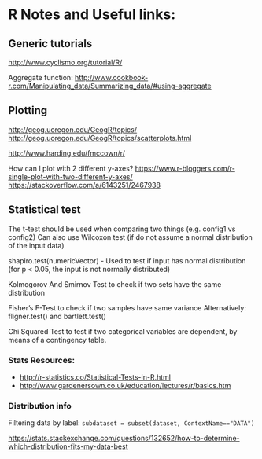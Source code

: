 # R Notes and Useful links:

## Generic tutorials

http://www.cyclismo.org/tutorial/R/

Aggregate function:
http://www.cookbook-r.com/Manipulating_data/Summarizing_data/#using-aggregate

## Plotting

http://geog.uoregon.edu/GeogR/topics/
    http://geog.uoregon.edu/GeogR/topics/scatterplots.html

http://www.harding.edu/fmccown/r/

How can I plot with 2 different y-axes?
https://www.r-bloggers.com/r-single-plot-with-two-different-y-axes/
https://stackoverflow.com/a/6143251/2467938

## Statistical test

The t-test should be used when comparing two things (e.g. config1 vs config2)
Can also use Wilcoxon test (if do not assume a normal distribution of the input data)

shapiro.test(numericVector) - Used to test if input has normal distribution (for p < 0.05, the input is not normally distributed)

Kolmogorov And Smirnov Test to check if two sets have the same distribution

Fisher’s F-Test to check if two samples have same variance
Alternatively: fligner.test() and bartlett.test()

Chi Squared Test to test if two categorical variables are dependent, by means of a contingency table.

### Stats Resources:

- http://r-statistics.co/Statistical-Tests-in-R.html
- http://www.gardenersown.co.uk/education/lectures/r/basics.htm

### Distribution info

Filtering data by label: `subdataset = subset(dataset, ContextName=="DATA")`

https://stats.stackexchange.com/questions/132652/how-to-determine-which-distribution-fits-my-data-best

